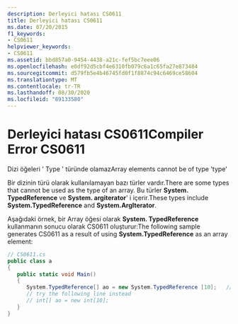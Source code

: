 ```yaml
---
description: Derleyici hatası CS0611
title: Derleyici hatası CS0611
ms.date: 07/20/2015
f1_keywords:
- CS0611
helpviewer_keywords:
- CS0611
ms.assetid: bbd857a0-9454-4438-a21c-fef5bc7eee06
ms.openlocfilehash: e0df92d5cbf4e6310fb079c6a1c65fa27e873484
ms.sourcegitcommit: d579fb5e4b46745fd0f1f8874c94c6469ce58604
ms.translationtype: MT
ms.contentlocale: tr-TR
ms.lasthandoff: 08/30/2020
ms.locfileid: "89133580"
---
```

# <a name="compiler-error-cs0611"></a><span data-ttu-id="e74e2-103">Derleyici hatası CS0611</span><span class="sxs-lookup"><span data-stu-id="e74e2-103">Compiler Error CS0611</span></span>
<span data-ttu-id="e74e2-104">Dizi öğeleri ' Type ' türünde olamaz</span><span class="sxs-lookup"><span data-stu-id="e74e2-104">Array elements cannot be of type 'type'</span></span>  
  
 <span data-ttu-id="e74e2-105">Bir dizinin türü olarak kullanılamayan bazı türler vardır.</span><span class="sxs-lookup"><span data-stu-id="e74e2-105">There are some types that cannot be used as the type of an array.</span></span> <span data-ttu-id="e74e2-106">Bu türler **System. TypedReference** ve **System. argiterator**' i içerir.</span><span class="sxs-lookup"><span data-stu-id="e74e2-106">These types include **System.TypedReference** and **System.ArgIterator**.</span></span>  
  
 <span data-ttu-id="e74e2-107">Aşağıdaki örnek, bir Array öğesi olarak **System. TypedReference** kullanmanın sonucu olarak CS0611 oluşturur:</span><span class="sxs-lookup"><span data-stu-id="e74e2-107">The following sample generates CS0611 as a result of using **System.TypedReference** as an array element:</span></span>  
  
```csharp  
// CS0611.cs  
public class a  
{  
   public static void Main()  
   {  
      System.TypedReference[] ao = new System.TypedReference [10];   // CS0611  
      // try the following line instead  
      // int[] ao = new int[10];  
   }  
}  
```
